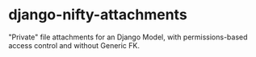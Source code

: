 # django-nifty-attachments
"Private" file attachments for an Django Model, with permissions-based access control and without Generic FK.
